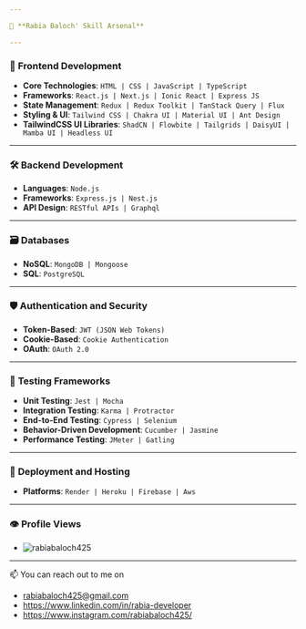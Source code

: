 ```yaml
---

🚀 **Rabia Baloch' Skill Arsenal**

---
```


### 🎨 **Frontend Development**
- **Core Technologies**: `HTML | CSS | JavaScript | TypeScript`
- **Frameworks**: `React.js | Next.js | Ionic React | Express JS `
- **State Management**: `Redux | Redux Toolkit | TanStack Query | Flux`
- **Styling & UI**: `Tailwind CSS | Chakra UI | Material UI | Ant Design`
- **TailwindCSS UI Libraries**: `ShadCN | Flowbite | Tailgrids | DaisyUI | Mamba UI | Headless UI`

---

### 🛠 **Backend Development**
- **Languages**: `Node.js`
- **Frameworks**: `Express.js | Nest.js`
- **API Design**: `RESTful APIs | Graphql`

---

### 🗃 **Databases**
- **NoSQL**: `MongoDB | Mongoose`
- **SQL**: `PostgreSQL`

---

### 🛡 **Authentication and Security**
- **Token-Based**: `JWT (JSON Web Tokens)`
- **Cookie-Based**: `Cookie Authentication`
- **OAuth**: `OAuth 2.0`


---

### 🧪 **Testing Frameworks**
- **Unit Testing**: `Jest | Mocha`
- **Integration Testing**: `Karma | Protractor`
- **End-to-End Testing**: `Cypress | Selenium`
- **Behavior-Driven Development**: `Cucumber | Jasmine`
- **Performance Testing**: `JMeter | Gatling`


---

### 🚀 **Deployment and Hosting**
- **Platforms**: `Render | Heroku | Firebase | Aws`
  
---

### 👁️ **Profile Views**
-  <p > <img src="https://komarev.com/ghpvc/?username=rabiabaloch425&label=Profile%20views&color=0e75b6&style=flat" alt="rabiabaloch425" /> </p>
  
---

📫 You can reach out to me on
- rabiabaloch425@gmail.com
- https://www.linkedin.com/in/rabia-developer
- https://www.instagram.com/rabiabaloch425/

